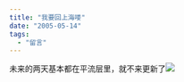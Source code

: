 ```yaml
---
title: "我要回上海喽"
date: "2005-05-14"
tags: 
  - "留言"
---
```


未来的两天基本都在平流层里，就不来更新了![](images/smile_teeth.gif)
